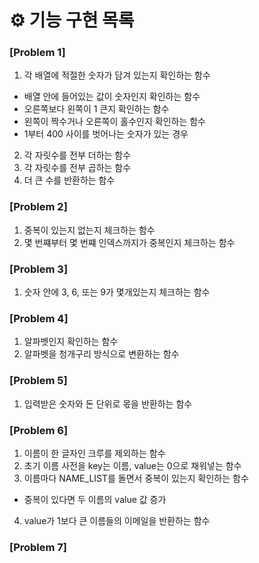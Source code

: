 # ⚙️ 기능 구현 목록

### [Problem 1]

1. 각 배열에 적절한 숫자가 담겨 있는지 확인하는 함수

- 배열 안에 들어있는 값이 숫자인지 확인하는 함수
- 오른쪽보다 왼쪽이 1 큰지 확인하는 함수
- 왼쪽이 짝수거나 오른쪽이 홀수인지 확인하는 함수
- 1부터 400 사이를 벗어나는 숫자가 있는 경우

2. 각 자릿수를 전부 더하는 함수
3. 각 자릿수를 전부 곱하는 함수
4. 더 큰 수를 반환하는 함수

### [Problem 2]

1. 중복이 있는지 없는지 체크하는 함수
2. 몇 번쨰부터 몇 번쨰 인덱스까지가 중복인지 체크하는 함수

### [Problem 3]

1. 숫자 안에 3, 6, 또는 9가 몇개있는지 체크하는 함수

### [Problem 4]

1. 알파벳인지 확인하는 함수
2. 알파벳을 청개구리 방식으로 변환하는 함수

### [Problem 5]

1. 입력받은 숫자와 돈 단위로 몫을 반환하는 함수

### [Problem 6]

1. 이름이 한 글자인 크루를 제외하는 함수
2. 초기 이름 사전을 key는 이름, value는 0으로 채워넣는 함수
3. 이름마다 NAME_LIST를 돌면서 중복이 있는지 확인하는 함수

- 중복이 있다면 두 이름의 value 값 증가

4. value가 1보다 큰 이름들의 이메일을 반환하는 함수

### [Problem 7]
